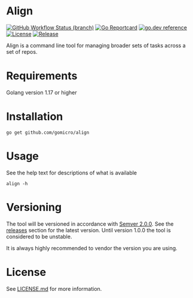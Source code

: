 # Align

[![GitHub Workflow Status (branch)](https://img.shields.io/github/actions/workflow/status/gomicro/align/build.yml?branch=main)](https://github.com/gomicro/align/actions?query=workflow%3ABuild)
[![Go Reportcard](https://goreportcard.com/badge/github.com/gomicro/align)](https://goreportcard.com/report/github.com/gomicro/align)
[![go.dev reference](https://img.shields.io/badge/go.dev-reference-007d9c?logo=go&logoColor=white)](https://pkg.go.dev/github.com/gomicro/align)
[![License](https://img.shields.io/github/license/gomicro/align.svg)](https://github.com/gomicro/align/blob/master/LICENSE.md)
[![Release](https://img.shields.io/github/release/gomicro/align.svg)](https://github.com/gomicro/align/releases/latest)

Align is a command line tool for managing broader sets of tasks across a set of repos.

# Requirements
Golang version 1.17 or higher

# Installation

```
go get github.com/gomicro/align
```

# Usage

See the help text for descriptions of what is available

```
align -h
```

# Versioning
The tool will be versioned in accordance with [Semver 2.0.0](http://semver.org).  See the [releases](https://github.com/gomicro/align/releases) section for the latest version.  Until version 1.0.0 the tool is considered to be unstable.

It is always highly recommended to vendor the version you are using.

# License
See [LICENSE.md](./LICENSE.md) for more information.
